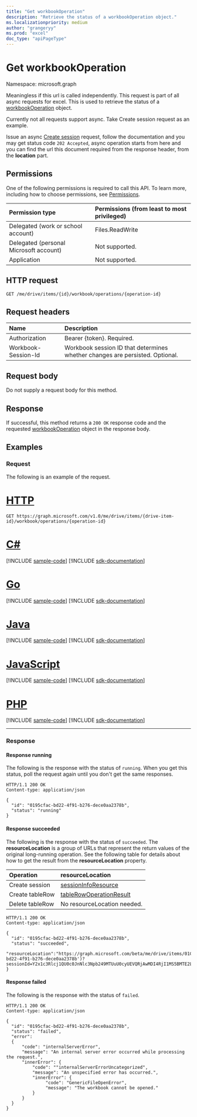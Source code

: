 ```yaml
---
title: "Get workbookOperation"
description: "Retrieve the status of a workbookOperation object."
ms.localizationpriority: medium
author: "grangeryy"
ms.prod: "excel"
doc_type: "apiPageType"
---
```


# Get workbookOperation

Namespace: microsoft.graph

Meaningless if this url is called independently. This request is part of all async requests for excel. This is used to retrieve the status of a [workbookOperation](../resources/workbookoperation.md) object.

Currently not all requests support async. Take Create session request as an example.

Issue an async [Create session](./workbook-createsession.md) request, follow the documentation and you may get status code `202 Accepted`, async operation starts from here and you can find the url this document required from the response header, from the **location** part.

## Permissions

One of the following permissions is required to call this API. To learn more, including how to choose permissions, see [Permissions](/graph/permissions-reference).

| Permission type                        | Permissions (from least to most privileged) |
|:---------------------------------------|:--------------------------------------------|
| Delegated (work or school account)     | Files.ReadWrite |
| Delegated (personal Microsoft account) | Not supported. |
| Application                            | Not supported. |

## HTTP request

<!-- { "blockType": "ignored" } -->

```http
GET /me/drive/items/{id}/workbook/operations/{operation-id}
```

## Request headers

| Name      |Description|
|:----------|:----------|
| Authorization | Bearer {token}. Required. |
| Workbook-Session-Id  | Workbook session ID that determines whether changes are persisted. Optional.|

## Request body

Do not supply a request body for this method.

## Response

If successful, this method returns a `200 OK` response code and the requested [workbookOperation](../resources/workbookoperation.md) object in the response body.

## Examples

### Request

The following is an example of the request.

# [HTTP](#tab/http)
<!-- {
  "blockType": "request",
  "name": "get_workbookoperation"
}-->

```msgraph-interactive
GET https://graph.microsoft.com/v1.0/me/drive/items/{drive-item-id}/workbook/operations/{operation-id}
```

# [C#](#tab/csharp)
[!INCLUDE [sample-code](../includes/snippets/csharp/get-workbookoperation-csharp-snippets.md)]
[!INCLUDE [sdk-documentation](../includes/snippets/snippets-sdk-documentation-link.md)]

# [Go](#tab/go)
[!INCLUDE [sample-code](../includes/snippets/go/get-workbookoperation-go-snippets.md)]
[!INCLUDE [sdk-documentation](../includes/snippets/snippets-sdk-documentation-link.md)]

# [Java](#tab/java)
[!INCLUDE [sample-code](../includes/snippets/java/get-workbookoperation-java-snippets.md)]
[!INCLUDE [sdk-documentation](../includes/snippets/snippets-sdk-documentation-link.md)]

# [JavaScript](#tab/javascript)
[!INCLUDE [sample-code](../includes/snippets/javascript/get-workbookoperation-javascript-snippets.md)]
[!INCLUDE [sdk-documentation](../includes/snippets/snippets-sdk-documentation-link.md)]

# [PHP](#tab/php)
[!INCLUDE [sample-code](../includes/snippets/php/get-workbookoperation-php-snippets.md)]
[!INCLUDE [sdk-documentation](../includes/snippets/snippets-sdk-documentation-link.md)]

---

### Response

#### Response running

The following is the response with the status of `running`. When you get this status, poll the request again until you don't get the same responses.


<!-- {
  "blockType": "response",
  "truncated": true,
  "sampleKeys": ["0195cfac-bd22-4f91-b276-dece0aa2378b"],
  "@odata.type": "microsoft.graph.workbookOperation"
} -->

```http
HTTP/1.1 200 OK
Content-type: application/json

{
  "id": "0195cfac-bd22-4f91-b276-dece0aa2378b",
  "status": "running"
}
```

#### Response succeeded

The following is the response with the status of `succeeded`. The **resourceLocation** is a group of URLs that represent the return values of the original long-running operation. See the following table for details about how to get the result from the **resourceLocation** property.

| Operation      |resourceLocation|
|:----------|:----------|
| Create session | [sessionInfoResource](../resources/workbooksessioninfo.md) |
| Create tableRow | [tableRowOperationResult](./workbook-tablerowoperationresult.md) |
| Delete tableRow| No resourceLocation needed. |

<!-- {
  "blockType": "response",
  "truncated": true,
  "sampleKeys": ["01CCETFLK7GVZTZHSQNRD2AEI5XWTCU6FJ", "0195cfac-bd22-4f91-b276-dece0aa2378b", "Y2x1c3Rlcj1QU0c0JnNlc3Npb249MTUuU0cyUEVQRjAwMDI4RjI1MS5BMTE2LjEuVTM2LmM4MGRiNjkwLTQwMTktNGNkNS1hYWJiLTJmYzczM2YxZTQ5ZjE0LjUuZW4tVVM1LmVuLVVTMjQuMTAwM2JmZmRhYzUyMzkzOS1Qcml2YXRlMS5TMjQuJTJmUEI0JTJmWjJqZmt1aXhJZHBjeE8xYmclM2QlM2QxNi4xNi4wLjE0NDEwLjM1MDUwMTQuNS5lbi1VUzUuZW4tVVMxLk0xLk4wLjEuUyZ1c2lkPWExOTMyNTU0LTlhNDAtNzYzNi1mNDU3LWEyNjExMmFkNDg2YQ=="],
  "@odata.type": "microsoft.graph.workbookOperation"
} -->

```http
HTTP/1.1 200 OK
Content-type: application/json

{
  "id": "0195cfac-bd22-4f91-b276-dece0aa2378b",
  "status": "succeeded",
  "resourceLocation":"https://graph.microsoft.com/beta/me/drive/items/01CCETFLK7GVZTZHSQNRD2AEI5XWTCU6FJ/workbook/sessionInfoResource(key='0195cfac-bd22-4f91-b276-dece0aa2378b')?sessionId=Y2x1c3Rlcj1QU0c0JnNlc3Npb249MTUuU0cyUEVQRjAwMDI4RjI1MS5BMTE2LjEuVTM2LmM4MGRiNjkwLTQwMTktNGNkNS1hYWJiLTJmYzczM2YxZTQ5ZjE0LjUuZW4tVVM1LmVuLVVTMjQuMTAwM2JmZmRhYzUyMzkzOS1Qcml2YXRlMS5TMjQuJTJmUEI0JTJmWjJqZmt1aXhJZHBjeE8xYmclM2QlM2QxNi4xNi4wLjE0NDEwLjM1MDUwMTQuNS5lbi1VUzUuZW4tVVMxLk0xLk4wLjEuUyZ1c2lkPWExOTMyNTU0LTlhNDAtNzYzNi1mNDU3LWEyNjExMmFkNDg2YQ=="
}
```

#### Response failed

The following is the response with the status of `failed`.

<!-- {
  "blockType": "response",
  "truncated": true,
  "sampleKeys": ["0195cfac-bd22-4f91-b276-dece0aa2378b"],
  "@odata.type": "microsoft.graph.workbookOperation"
} -->

```http
HTTP/1.1 200 OK
Content-type: application/json

{
  "id": "0195cfac-bd22-4f91-b276-dece0aa2378b",
  "status": "failed",
  "error":
  {
      "code": "internalServerError",
      "message": "An internal server error occurred while processing the request.",
      "innerError": {
          "code": ""internalServerErrorUncategorized",
          "message": "An unspecified error has occurred.",
          "innerError": {
               "code": "GenericFileOpenError",
               "message": "The workbook cannot be opened."
          }
      }
  }
}
```

<!-- uuid: 16cd6b66-4b1a-43a1-adaf-3a886856ed98
2019-02-04 14:57:30 UTC -->
<!-- {
  "type": "#page.annotation",
  "description": "Get workbookOperation",
  "keywords": "",
  "section": "documentation",
  "tocPath": ""
}-->

